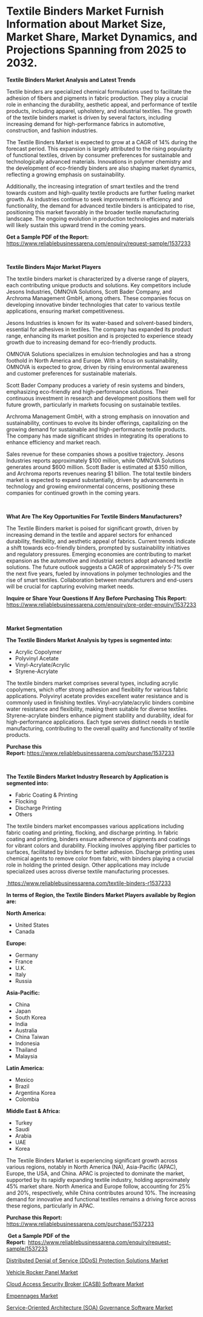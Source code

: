 <p><h1>Textile Binders Market Furnish Information about Market Size, Market Share, Market Dynamics, and Projections Spanning from 2025 to 2032.</h1></p><p><strong>Textile Binders Market Analysis and Latest Trends</strong></p>
<p><p>Textile binders are specialized chemical formulations used to facilitate the adhesion of fibers and pigments in fabric production. They play a crucial role in enhancing the durability, aesthetic appeal, and performance of textile products, including apparel, upholstery, and industrial textiles. The growth of the textile binders market is driven by several factors, including increasing demand for high-performance fabrics in automotive, construction, and fashion industries.</p><p>The Textile Binders Market is expected to grow at a CAGR of 14% during the forecast period. This expansion is largely attributed to the rising popularity of functional textiles, driven by consumer preferences for sustainable and technologically advanced materials. Innovations in polymer chemistry and the development of eco-friendly binders are also shaping market dynamics, reflecting a growing emphasis on sustainability. </p><p>Additionally, the increasing integration of smart textiles and the trend towards custom and high-quality textile products are further fueling market growth. As industries continue to seek improvements in efficiency and functionality, the demand for advanced textile binders is anticipated to rise, positioning this market favorably in the broader textile manufacturing landscape. The ongoing evolution in production technologies and materials will likely sustain this upward trend in the coming years.</p></p>
<p><strong>Get a Sample PDF of the Report:&nbsp;</strong> <a href="https://www.reliablebusinessarena.com/enquiry/request-sample/1537233?utm_campaign=2246&utm_medium=2&utm_source=Github&utm_content=ia&utm_term=30012025&utm_id=textile-binders">https://www.reliablebusinessarena.com/enquiry/request-sample/1537233</a></p>
<p>&nbsp;</p>
<p><strong>Textile Binders Major Market Players</strong></p>
<p><p>The textile binders market is characterized by a diverse range of players, each contributing unique products and solutions. Key competitors include Jesons Industries, OMNOVA Solutions, Scott Bader Company, and Archroma Management GmbH, among others. These companies focus on developing innovative binder technologies that cater to various textile applications, ensuring market competitiveness.</p><p>Jesons Industries is known for its water-based and solvent-based binders, essential for adhesives in textiles. The company has expanded its product range, enhancing its market position and is projected to experience steady growth due to increasing demand for eco-friendly products.</p><p>OMNOVA Solutions specializes in emulsion technologies and has a strong foothold in North America and Europe. With a focus on sustainability, OMNOVA is expected to grow, driven by rising environmental awareness and customer preferences for sustainable materials.</p><p>Scott Bader Company produces a variety of resin systems and binders, emphasizing eco-friendly and high-performance solutions. Their continuous investment in research and development positions them well for future growth, particularly in markets focusing on sustainable textiles.</p><p>Archroma Management GmbH, with a strong emphasis on innovation and sustainability, continues to evolve its binder offerings, capitalizing on the growing demand for sustainable and high-performance textile products. The company has made significant strides in integrating its operations to enhance efficiency and market reach.</p><p>Sales revenue for these companies shows a positive trajectory. Jesons Industries reports approximately $100 million, while OMNOVA Solutions generates around $600 million. Scott Bader is estimated at $350 million, and Archroma reports revenues nearing $1 billion. The total textile binders market is expected to expand substantially, driven by advancements in technology and growing environmental concerns, positioning these companies for continued growth in the coming years.</p></p>
<p>&nbsp;</p>
<p><strong>What Are The Key Opportunities For Textile Binders Manufacturers?</strong></p>
<p><p>The Textile Binders market is poised for significant growth, driven by increasing demand in the textile and apparel sectors for enhanced durability, flexibility, and aesthetic appeal of fabrics. Current trends indicate a shift towards eco-friendly binders, prompted by sustainability initiatives and regulatory pressures. Emerging economies are contributing to market expansion as the automotive and industrial sectors adopt advanced textile solutions. The future outlook suggests a CAGR of approximately 5-7% over the next five years, fueled by innovations in polymer technologies and the rise of smart textiles. Collaboration between manufacturers and end-users will be crucial for capturing evolving market needs.</p></p>
<p><strong>Inquire or Share Your Questions If Any Before Purchasing This Report:</strong> <a href="https://www.reliablebusinessarena.com/enquiry/pre-order-enquiry/1537233?utm_campaign=2246&utm_medium=2&utm_source=Github&utm_content=ia&utm_term=30012025&utm_id=textile-binders">https://www.reliablebusinessarena.com/enquiry/pre-order-enquiry/1537233</a></p>
<p>&nbsp;</p>
<p><strong>Market Segmentation</strong></p>
<p><strong>The Textile Binders Market Analysis by types is segmented into:</strong></p>
<p><ul><li>Acrylic Copolymer</li><li>Polyvinyl Acetate</li><li>Vinyl-Acrylate/Acrylic</li><li>Styrene-Acrylate</li></ul></p>
<p><p>The textile binders market comprises several types, including acrylic copolymers, which offer strong adhesion and flexibility for various fabric applications. Polyvinyl acetate provides excellent water resistance and is commonly used in finishing textiles. Vinyl-acrylate/acrylic binders combine water resistance and flexibility, making them suitable for diverse textiles. Styrene-acrylate binders enhance pigment stability and durability, ideal for high-performance applications. Each type serves distinct needs in textile manufacturing, contributing to the overall quality and functionality of textile products.</p></p>
<p><strong>Purchase this Report:&nbsp;</strong><a href="https://www.reliablebusinessarena.com/purchase/1537233?utm_campaign=2246&utm_medium=2&utm_source=Github&utm_content=ia&utm_term=30012025&utm_id=textile-binders">https://www.reliablebusinessarena.com/purchase/1537233</a></p>
<p>&nbsp;</p>
<p><strong>The Textile Binders Market Industry Research by Application is segmented into:</strong></p>
<p><ul><li>Fabric Coating & Printing</li><li>Flocking</li><li>Discharge Printing</li><li>Others</li></ul></p>
<p><p>The textile binders market encompasses various applications including fabric coating and printing, flocking, and discharge printing. In fabric coating and printing, binders ensure adherence of pigments and coatings for vibrant colors and durability. Flocking involves applying fiber particles to surfaces, facilitated by binders for better adhesion. Discharge printing uses chemical agents to remove color from fabric, with binders playing a crucial role in holding the printed design. Other applications may include specialized uses across diverse textile manufacturing processes.</p></p>
<p><a href="https://www.reliablebusinessarena.com/textile-binders-r1537233?utm_campaign=2246&utm_medium=2&utm_source=Github&utm_content=ia&utm_term=30012025&utm_id=textile-binders">&nbsp;https://www.reliablebusinessarena.com/textile-binders-r1537233</a></p>
<p><strong>In terms of Region, the Textile Binders Market Players available by Region are:</strong></p>
<p>
    <p> <strong> North America: </strong>
        <ul>
            <li>United States</li>
            <li>Canada</li>
        </ul>
        </p> 
    <p> <strong> Europe: </strong>
        <ul>
            <li>Germany</li>
            <li>France</li>
            <li>U.K.</li>
            <li>Italy</li>
            <li>Russia</li>
        </ul>
        </p> 
    <p> <strong> Asia-Pacific: </strong>
        <ul>
            <li>China</li>
            <li>Japan</li>
            <li>South Korea</li>
            <li>India</li>
            <li>Australia</li>
            <li>China Taiwan</li>
            <li>Indonesia</li>
            <li>Thailand</li>
            <li>Malaysia</li>
        </ul>
        </p> 
    <p> <strong> Latin America: </strong>
        <ul>
            <li>Mexico</li>
            <li>Brazil</li>
            <li>Argentina Korea</li>
            <li>Colombia</li>
        </ul>
        </p> 
    <p> <strong> Middle East & Africa: </strong>
        <ul>
            <li>Turkey</li>
            <li>Saudi</li>
            <li>Arabia</li>
            <li>UAE</li>
            <li>Korea</li>
        </ul>
    </p>
    </p>
<p><p>The Textile Binders Market is experiencing significant growth across various regions, notably in North America (NA), Asia-Pacific (APAC), Europe, the USA, and China. APAC is projected to dominate the market, supported by its rapidly expanding textile industry, holding approximately 45% market share. North America and Europe follow, accounting for 25% and 20%, respectively, while China contributes around 10%. The increasing demand for innovative and functional textiles remains a driving force across these regions, particularly in APAC.</p></p>
<p><strong>Purchase this Report: </strong><a href="https://www.reliablebusinessarena.com/purchase/1537233?utm_campaign=2246&utm_medium=2&utm_source=Github&utm_content=ia&utm_term=30012025&utm_id=textile-binders">https://www.reliablebusinessarena.com/purchase/1537233</a></p>
<p>&nbsp;<strong>Get a Sample PDF of the Report:&nbsp;&nbsp;</strong><a href="https://www.reliablebusinessarena.com/enquiry/request-sample/1537233?utm_campaign=2246&utm_medium=2&utm_source=Github&utm_content=ia&utm_term=30012025&utm_id=textile-binders">https://www.reliablebusinessarena.com/enquiry/request-sample/1537233</a></p>
<p><strong></strong></p>
<p><p><a href="https://www.linkedin.com/pulse/distributed-denial-service-ddos-protection-solutions-industry-o9kve?utm_campaign=2246&utm_medium=2&utm_source=Github&utm_content=ia&utm_term=30012025&utm_id=textile-binders">Distributed Denial of Service (DDoS) Protection Solutions Market</a></p><p><a href="https://github.com/WashimHussain441/Market-Research-Report-List-1/blob/main/vehicle-rocker-panel-market.md?utm_campaign=2246&utm_medium=2&utm_source=Github&utm_content=ia&utm_term=30012025&utm_id=textile-binders">Vehicle Rocker Panel Market</a></p><p><a href="https://www.linkedin.com/pulse/industry-growth-potential-cloud-access-security-broker-casb-9zpie?utm_campaign=2246&utm_medium=2&utm_source=Github&utm_content=ia&utm_term=30012025&utm_id=textile-binders">Cloud Access Security Broker (CASB) Software Market</a></p><p><a href="https://github.com/manesros8/Market-Research-Report-List-1/blob/main/empennages-market.md?utm_campaign=2246&utm_medium=2&utm_source=Github&utm_content=ia&utm_term=30012025&utm_id=textile-binders">Empennages Market</a></p><p><a href="https://www.linkedin.com/pulse/service-oriented-architecture-soa-governance-software-z5qre?utm_campaign=2246&utm_medium=2&utm_source=Github&utm_content=ia&utm_term=30012025&utm_id=textile-binders">Service-Oriented Architecture (SOA) Governance Software Market</a></p></p>